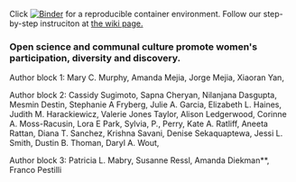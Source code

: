 Click [![Binder](https://mybinder.org/badge_logo.svg)](https://mybinder.org/v2/gh/iuni-cadre/ReproducibilityDemo.git/6eb89260dce84852623bc456311f409907235feb?filepath=%2Fcode-data%2FdataTransformation.ipynb) for a reproducible container environment. Follow our step-by-step instruciton at [the wiki page.](https://github.com/iuni-cadre/ReproducibilityDemo/wiki/A-demo-of-reproducibility)

### Open science and communal culture promote women's participation, diversity and discovery.

Author block 1:
Mary C. Murphy, Amanda Mejia, Jorge Mejia, Xiaoran Yan, 

Author block 2:
Cassidy Sugimoto, Sapna Cheryan, Nilanjana Dasgupta, Mesmin Destin, Stephanie A Fryberg, Julie A. Garcia, Elizabeth L. Haines, Judith M. Harackiewicz, Valerie Jones Taylor, Alison Ledgerwood, Corinne A. Moss-Racusin, Lora E Park, Sylvia, P., Perry, Kate A. Ratliff, Aneeta Rattan, Diana T. Sanchez, Krishna Savani, Denise Sekaquaptewa, Jessi L. Smith, Dustin B. Thoman, Daryl A. Wout,

Author block 3:
Patricia L. Mabry, Susanne Ressl, Amanda Diekman**, Franco Pestilli
